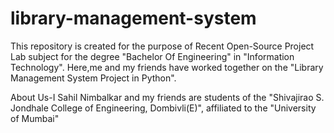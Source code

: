 # library-management-system

This repository is created for the purpose of Recent Open-Source Project Lab subject for the degree "Bachelor Of Engineering" in 
"Information Technology". Here,me and my friends have worked together on the "Library Management System Project in Python".

About Us-I Sahil Nimbalkar and my friends are students of the "Shivajirao S. Jondhale College of Engineering, Dombivli(E)", affiliated to
the "University of Mumbai"
